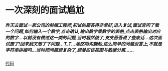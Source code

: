 # 一次深刻的面试尴尬
##### 昨天去面试一家公司的前端工程师,初试的题答得非常好,进入复试,面试官问了我一个问题,如何输入一个数字,点击确认,输出数字乘数字的表格,点击表格输出对应的数字...以前没有做过这一类的问题,当时居然傻了,支支吾吾说了些废话...这次面试废了!回来我又想了下问题...T_T...居然阴沟翻船,这么简单的问题没答上,不就是字符串拼接吗...当时把问题想复杂了,想着应该视图与数据分离......


[代码](0323)